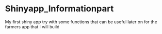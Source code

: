 # Shinyapp_Informationpart
My first shiny app try with some functions that can be useful later on for the farmers app that I will build
